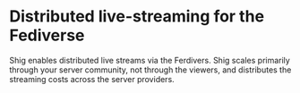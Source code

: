 # Distributed live-streaming for the Fediverse

Shig enables distributed live streams via the Ferdivers. 
Shig scales primarily through your server community, not through the viewers, and distributes the streaming costs across the server providers.

